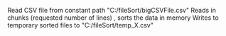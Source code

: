 Read CSV file from constant path "C:/fileSort/bigCSVFile.csv"
Reads in chunks (requested number of lines) , sorts the data in memory
Writes to temporary sorted files to "C:/fileSort/temp_X.csv"
